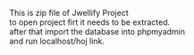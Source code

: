 This is zip file of Jwellify Project <br>
to open project firt it needs to be extracted.
<br> after that import the database into phpmyadmin <br>
and run localhost/hoj link.
